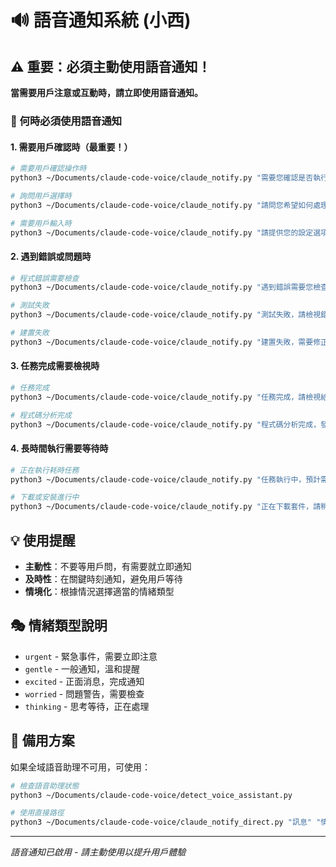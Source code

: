 # 🔊 語音通知系統 (小西)

## ⚠️ 重要：必須主動使用語音通知！

**當需要用戶注意或互動時，請立即使用語音通知。**

### 🚨 何時必須使用語音通知

#### 1. 需要用戶確認時（最重要！）
```bash
# 需要用戶確認操作時
python3 ~/Documents/claude-code-voice/claude_notify.py "需要您確認是否執行這個操作" "urgent"

# 詢問用戶選擇時  
python3 ~/Documents/claude-code-voice/claude_notify.py "請問您希望如何處理這個問題" "thinking"

# 需要用戶輸入時
python3 ~/Documents/claude-code-voice/claude_notify.py "請提供您的設定選項" "gentle"
```

#### 2. 遇到錯誤或問題時
```bash
# 程式錯誤需要檢查
python3 ~/Documents/claude-code-voice/claude_notify.py "遇到錯誤需要您檢查" "urgent"

# 測試失敗
python3 ~/Documents/claude-code-voice/claude_notify.py "測試失敗，請檢視錯誤" "worried"

# 建置失敗
python3 ~/Documents/claude-code-voice/claude_notify.py "建置失敗，需要修正" "urgent"
```

#### 3. 任務完成需要檢視時
```bash
# 任務完成
python3 ~/Documents/claude-code-voice/claude_notify.py "任務完成，請檢視結果" "excited"

# 程式碼分析完成
python3 ~/Documents/claude-code-voice/claude_notify.py "程式碼分析完成，發現 X 個問題" "gentle"
```

#### 4. 長時間執行需要等待時
```bash
# 正在執行耗時任務
python3 ~/Documents/claude-code-voice/claude_notify.py "任務執行中，預計需要 X 分鐘" "thinking"

# 下載或安裝進行中
python3 ~/Documents/claude-code-voice/claude_notify.py "正在下載套件，請稍候" "gentle"
```

## 💡 使用提醒

- **主動性**：不要等用戶問，有需要就立即通知
- **及時性**：在關鍵時刻通知，避免用戶等待
- **情境化**：根據情況選擇適當的情緒類型

## 🎭 情緒類型說明

- `urgent` - 緊急事件，需要立即注意
- `gentle` - 一般通知，溫和提醒
- `excited` - 正面消息，完成通知
- `worried` - 問題警告，需要檢查
- `thinking` - 思考等待，正在處理

## 🔧 備用方案

如果全域語音助理不可用，可使用：
```bash
# 檢查語音助理狀態
python3 ~/Documents/claude-code-voice/detect_voice_assistant.py

# 使用直接路徑
python3 ~/Documents/claude-code-voice/claude_notify_direct.py "訊息" "情緒"
```

---
*語音通知已啟用 - 請主動使用以提升用戶體驗*